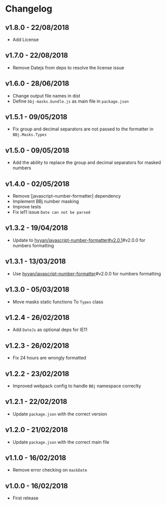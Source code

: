# Changelog

## v1.8.0 - 22/08/2018

* Add License 

## v1.7.0 - 22/08/2018

* Remove Datejs from deps to resolve the license issue

## v1.6.0 - 28/06/2018

* Change output file names in dist
* Define `bbj-masks.bundle.js` as main file in `package.json`

## v1.5.1 - 09/05/2018

* Fix group and decimal separators are not passed to the formatter in `BBj.Masks.Types`

## v1.5.0 - 09/05/2018

* Add the ability to replace the group and decimal separators for masked numbers

## v1.4.0 - 02/05/2018

* Remove [javascript-number-formatter] dependency
* Implement BBj number masking
* Improve tests
* Fix ie11 issue `Date can not be parsed`
 

## v1.3.2 - 19/04/2018

* Update to [hyyan/javascript-number-formatter#v2.0.1](https://github.com/hyyan/javascript-number-formatter)#v2.0.0 for numbers formatting

## v1.3.1 - 13/03/2018

* Use [hyyan/javascript-number-formatter](https://github.com/hyyan/javascript-number-formatter)#v2.0.0 for numbers formatting

## v1.3.0 - 05/03/2018

* Move masks static functions To `Types` class

## v1.2.4 - 26/02/2018

* Add `DateJs` as optional deps for IE11

## v1.2.3 - 26/02/2018

* Fix 24 hours are wrongly formatted 

## v1.2.2 - 23/02/2018

* Improved webpack config to handle `BBj` namespace correclty 

## v1.2.1 - 22/02/2018

* Update `package.json` with the correct version
## v1.2.0 - 21/02/2018

* Update `package.json` with the correct main file

## v1.1.0 - 16/02/2018

* Remove error checking on `maskDate`

## v1.0.0 - 16/02/2018

* First release
